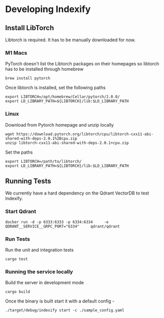 # Developing Indexify

## Install LibTorch
Libtorch is required. It has to be manually downloaded for now.

### M1 Macs
PyTorch doesn't list the Libtorch packages on their homepages so libtorch has to be installed through homebrew
```
brew install pytorch
```
Once libtorch is installed, set the following paths 
```
export LIBTORCH=/opt/homebrew/Cellar/pytorch/2.0.0/
export LD_LIBRARY_PATH=${LIBTORCH}/lib:$LD_LIBRARY_PATH
```

### Linux 
Download from Pytorch homepage and unzip locally
```
wget https://download.pytorch.org/libtorch/cpu/libtorch-cxx11-abi-shared-with-deps-2.0.1%2Bcpu.zip
unzip libtorch-cxx11-abi-shared-with-deps-2.0.1+cpu.zip
```

Set the paths 
```
export LIBTORCH=/path/to/libtorch/
export LD_LIBRARY_PATH=${LIBTORCH}/lib:$LD_LIBRARY_PATH
```


## Running Tests
We currently have a hard dependency on the Qdrant VectorDB to test Indexify. 

### Start Qdrant
```
docker run -d -p 6333:6333 -p 6334:6334     -e QDRANT__SERVICE__GRPC_PORT="6334"     qdrant/qdrant
```

### Run Tests
Run the unit and integration tests
```
cargo test
```

### Running the service locally 
Build the server in development mode 
```
cargo build
```

Once the binary is built start it with a default config -
```
./target/debug/indexify start -c ./sample_config.yaml
```
